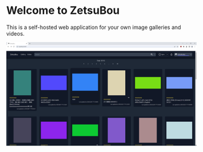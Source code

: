 # Welcome to ZetsuBou

This is a self-hosted web application for your own image galleries and videos.

![Alt Text](assets/example/preview-galleries.png)
